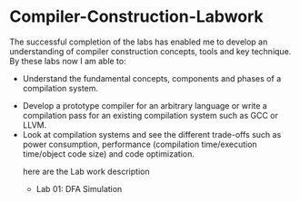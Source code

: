 # Compiler-Construction-Labwork
<p>The successful completion of the labs has enabled me to develop an understanding of compiler construction
concepts, tools and key technique. By these labs now I am able to:</p>
<ul>
<li>

Understand the fundamental concepts, components and phases of a compilation system.
</li>
<li>
Develop a prototype compiler for an arbitrary language or write a compilation pass for an existing
compilation system such as GCC or LLVM.
</li>
<li>
Look at compilation systems and see the different trade-offs such as power consumption, performance
(compilation time/execution time/object code size) and code optimization. 
</li>
<p> here are the Lab work description </p>
<ul>
  <li>
  Lab 01: DFA Simulation
  </li>
  </ul>

